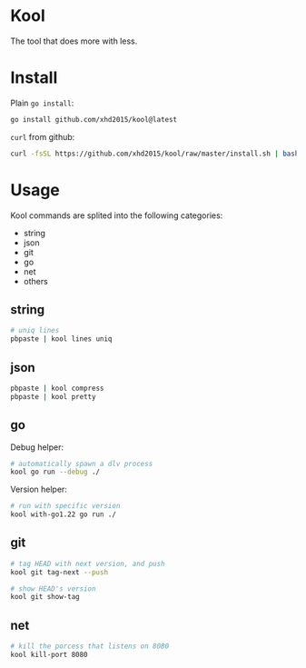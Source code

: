 # Kool
The tool that does more with less.

# Install

Plain `go install`:
```sh
go install github.com/xhd2015/kool@latest
```

`curl` from github:
```sh
curl -fsSL https://github.com/xhd2015/kool/raw/master/install.sh | bash
```

# Usage

Kool commands are splited into the following categories:
- string
- json
- git
- go
- net
- others

## string
```sh
# uniq lines
pbpaste | kool lines uniq
```

## json
```sh
pbpaste | kool compress
pbpaste | kool pretty 
```

## go

Debug helper:
```sh
# automatically spawn a dlv process
kool go run --debug ./
```

Version helper:
```sh
# run with specific version
kool with-go1.22 go run ./
```

## git

```sh
# tag HEAD with next version, and push
kool git tag-next --push

# show HEAD's version
kool git show-tag
```

## net
```sh
# kill the porcess that listens on 8080
kool kill-port 8080
```